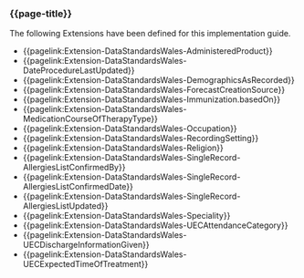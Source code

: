 ### {{page-title}}

The following Extensions have been defined for this implementation guide.

* {{pagelink:Extension-DataStandardsWales-AdministeredProduct}}
* {{pagelink:Extension-DataStandardsWales-DateProcedureLastUpdated}}
* {{pagelink:Extension-DataStandardsWales-DemographicsAsRecorded}}
* {{pagelink:Extension-DataStandardsWales-ForecastCreationSource}}
* {{pagelink:Extension-DataStandardsWales-Immunization.basedOn}}
* {{pagelink:Extension-DataStandardsWales-MedicationCourseOfTherapyType}}
* {{pagelink:Extension-DataStandardsWales-Occupation}}
* {{pagelink:Extension-DataStandardsWales-RecordingSetting}}
* {{pagelink:Extension-DataStandardsWales-Religion}}
* {{pagelink:Extension-DataStandardsWales-SingleRecord-AllergiesListConfirmedBy}}
* {{pagelink:Extension-DataStandardsWales-SingleRecord-AllergiesListConfirmedDate}}
* {{pagelink:Extension-DataStandardsWales-SingleRecord-AllergiesListUpdated}}
* {{pagelink:Extension-DataStandardsWales-Speciality}}
* {{pagelink:Extension-DataStandardsWales-UECAttendanceCategory}}
* {{pagelink:Extension-DataStandardsWales-UECDischargeInformationGiven}}
* {{pagelink:Extension-DataStandardsWales-UECExpectedTimeOfTreatment}}